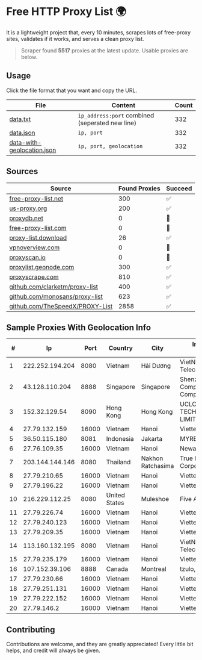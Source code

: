 
# Free HTTP Proxy List 🌍

It is a lightweight project that, every 10 minutes, scrapes lots of free-proxy sites, validates if it works, and serves a clean proxy list.


> Scraper found **5517** proxies at the latest update. Usable proxies are below.

## Usage

Click the file format that you want and copy the URL.


|File|Content|Count|
|----|-------|-----|
|[data.txt](https://raw.githubusercontent.com/themiralay/Proxy-List-World/master/data.txt)|`ip_address:port` combined (seperated new line)|332|
|[data.json](https://raw.githubusercontent.com/themiralay/Proxy-List-World/master/data.json)|`ip, port`|332|
|[data-with-geolocation.json](https://raw.githubusercontent.com/themiralay/Proxy-List-World/master/data-with-geolocation.json)|`ip, port, geolocation`|332|

## Sources

|Source|Found Proxies|Succeed|
|------|-------------|-------|
|[free-proxy-list.net](https://free-proxy-list.net)|300|✅|
|[us-proxy.org](https://www.us-proxy.org)|200|✅|
|[proxydb.net](http://proxydb.net)|0|🚫|
|[free-proxy-list.com](https://free-proxy-list.com/?page=&port=&type%5B%5D=http&type%5B%5D=https&up_time=0&search=Search)|0|🚫|
|[proxy-list.download](https://www.proxy-list.download/HTTP)|26|✅|
|[vpnoverview.com](https://vpnoverview.com/privacy/anonymous-browsing/free-proxy-servers)|0|🚫|
|[proxyscan.io](https://www.proxyscan.io)|0|🚫|
|[proxylist.geonode.com](https://proxylist.geonode.com/api/proxy-list?limit=300&page=1&sort_by=lastChecked&sort_type=desc&protocols=http,https)|300|✅|
|[proxyscrape.com](https://api.proxyscrape.com/v2/?request=displayproxies&protocol=http&timeout=10000&country=all&ssl=all&anonymity=all)|810|✅|
|[github.com/clarketm/proxy-list](https://raw.githubusercontent.com/clarketm/proxy-list/master/proxy-list-raw.txt)|400|✅|
|[github.com/monosans/proxy-list](https://raw.githubusercontent.com/monosans/proxy-list/main/proxies/http.txt)|623|✅|
|[github.com/TheSpeedX/PROXY-List](https://raw.githubusercontent.com/TheSpeedX/PROXY-List/master/http.txt)|2858|✅|


## Sample Proxies With Geolocation Info

|#|Ip|Port|Country|City|Internet Service Provider|
|-|--|----|-------|----|-------------------------|
|1|222.252.194.204|8080|Vietnam|Hải Dương|VietNam Post and Telecom Corporation|
|2|43.128.110.204|8888|Singapore|Singapore|Shenzhen Tencent Computer Systems Company Limited|
|3|152.32.129.54|8090|Hong Kong|Hong Kong|UCLOUD INFORMATION TECHNOLOGY (HK) LIMITED|
|4|27.79.132.159|16000|Vietnam|Hanoi|Viettel Corporation|
|5|36.50.115.180|8081|Indonesia|Jakarta|MYREPUBLIC|
|6|27.76.109.35|16000|Vietnam|Hanoi|Newass2011xDSLHCMC|
|7|203.144.144.146|8080|Thailand|Nakhon Ratchasima|True Internet Corporation CO. Ltd.|
|8|27.79.210.65|16000|Vietnam|Hanoi|Viettel Corporation|
|9|27.79.196.22|16000|Vietnam|Hanoi|Viettel Corporation|
|10|216.229.112.25|8080|United States|Muleshoe|Five Area Systems, LLC|
|11|27.79.226.74|16000|Vietnam|Hanoi|Viettel Corporation|
|12|27.79.240.123|16000|Vietnam|Hanoi|Viettel Corporation|
|13|27.79.209.35|16000|Vietnam|Hanoi|Viettel Corporation|
|14|113.160.132.195|8080|Vietnam|Hanoi|VietNam Post and Telecom Corporation|
|15|27.79.235.179|16000|Vietnam|Hanoi|Viettel Corporation|
|16|107.152.39.106|8888|Canada|Montreal|tzulo, inc.|
|17|27.79.230.66|16000|Vietnam|Hanoi|Viettel Corporation|
|18|27.79.251.131|16000|Vietnam|Hanoi|Viettel Corporation|
|19|27.79.222.152|16000|Vietnam|Hanoi|Viettel Corporation|
|20|27.79.146.2|16000|Vietnam|Hanoi|Viettel Corporation|



## Contributing

Contributions are welcome, and they are greatly appreciated! Every
little bit helps, and credit will always be given.

